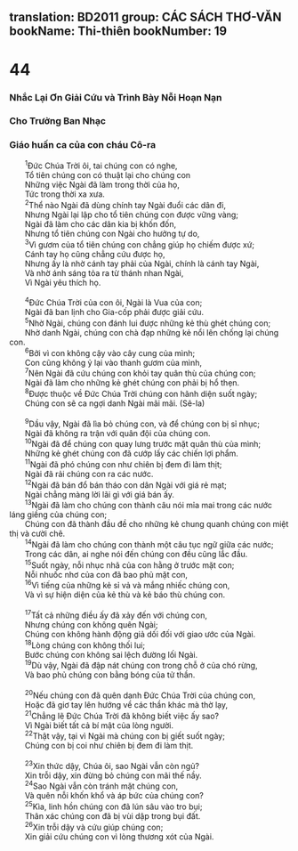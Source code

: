translation: BD2011
group: CÁC SÁCH THƠ-VĂN
bookName: Thi-thiên 
bookNumber: 19
-------

<div class="title"><h1>44</h1><h3>Nhắc Lại Ơn Giải Cứu và Trình Bày Nỗi Hoạn Nạn</h3><h3>Cho Trưởng Ban Nhạc</h3><h3>Giáo huấn ca của con cháu Cô-ra</h3></div>
<span class="verse thi_44_1">  <sup>1</sup>Ðức Chúa Trời ôi, tai chúng con có nghe,<br/>  Tổ tiên chúng con có thuật lại cho chúng con<br/>  Những việc Ngài đã làm trong thời của họ,<br/>  Tức trong thời xa xưa.<br/></span>
<span class="verse thi_44_2">  <sup>2</sup>Thể nào Ngài đã dùng chính tay Ngài đuổi các dân đi,<br/>  Nhưng Ngài lại lập cho tổ tiên chúng con được vững vàng;<br/>  Ngài đã làm cho các dân kia bị khốn đốn,<br/>  Nhưng tổ tiên chúng con Ngài cho hưởng tự do,<br/></span>
<span class="verse thi_44_3">  <sup>3</sup>Vì gươm của tổ tiên chúng con chẳng giúp họ chiếm được xứ;<br/>  Cánh tay họ cũng chẳng cứu được họ,<br/>  Nhưng ấy là nhờ cánh tay phải của Ngài, chính là cánh tay Ngài,<br/>  Và nhờ ánh sáng tỏa ra từ thánh nhan Ngài,<br/>  Vì Ngài yêu thích họ.<br/><br/></span>
<span class="verse thi_44_4">  <sup>4</sup>Ðức Chúa Trời của con ôi, Ngài là Vua của con;<br/>  Ngài đã ban lịnh cho Gia-cốp phải được giải cứu.<br/></span>
<span class="verse thi_44_5">  <sup>5</sup>Nhờ Ngài, chúng con đánh lui được những kẻ thù ghét chúng con;<br/>  Nhờ danh Ngài, chúng con chà đạp những kẻ nổi lên chống lại chúng con.<br/></span>
<span class="verse thi_44_6">  <sup>6</sup>Bởi vì con không cậy vào cây cung của mình;<br/>  Con cũng không ỷ lại vào thanh gươm của mình,<br/></span>
<span class="verse thi_44_7">  <sup>7</sup>Nên Ngài đã cứu chúng con khỏi tay quân thù của chúng con;<br/>  Ngài đã làm cho những kẻ ghét chúng con phải bị hổ thẹn.<br/></span>
<span class="verse thi_44_8">  <sup>8</sup>Ðược thuộc về Ðức Chúa Trời chúng con hãnh diện suốt ngày;<br/>  Chúng con sẽ ca ngợi danh Ngài mãi mãi. (Sê-la)<br/><br/></span>
<span class="verse thi_44_9">  <sup>9</sup>Dầu vậy, Ngài đã lìa bỏ chúng con, và để chúng con bị sỉ nhục;<br/>  Ngài đã không ra trận với quân đội của chúng con.<br/></span>
<span class="verse thi_44_10">  <sup>10</sup>Ngài đã để chúng con quay lưng trước mặt quân thù của mình;<br/>  Những kẻ ghét chúng con đã cướp lấy các chiến lợi phẩm.<br/></span>
<span class="verse thi_44_11">  <sup>11</sup>Ngài đã phó chúng con như chiên bị đem đi làm thịt;<br/>  Ngài đã rải chúng con ra các nước.<br/></span>
<span class="verse thi_44_12">  <sup>12</sup>Ngài đã bán đổ bán tháo con dân Ngài với giá rẻ mạt;<br/>  Ngài chẳng màng lời lãi gì với giá bán ấy.<br/></span>
<span class="verse thi_44_13">  <sup>13</sup>Ngài đã làm cho chúng con thành câu nói mỉa mai trong các nước láng giềng của chúng con;<br/>  Chúng con đã thành đầu đề cho những kẻ chung quanh chúng con miệt thị và cười chê.<br/></span>
<span class="verse thi_44_14">  <sup>14</sup>Ngài đã làm cho chúng con thành một câu tục ngữ giữa các nước;<br/>  Trong các dân, ai nghe nói đến chúng con đều cũng lắc đầu.<br/></span>
<span class="verse thi_44_15">  <sup>15</sup>Suốt ngày, nỗi nhục nhã của con hằng ở trước mặt con;<br/>  Nỗi nhuốc nhơ của con đã bao phủ mặt con,<br/></span>
<span class="verse thi_44_16">  <sup>16</sup>Vì tiếng của những kẻ sỉ vả và mắng nhiếc chúng con,<br/>  Và vì sự hiện diện của kẻ thù và kẻ báo thù chúng con.<br/><br/></span>
<span class="verse thi_44_17">  <sup>17</sup>Tất cả những điều ấy đã xảy đến với chúng con,<br/>  Nhưng chúng con không quên Ngài;<br/>  Chúng con không hành động giả dối đối với giao ước của Ngài.<br/></span>
<span class="verse thi_44_18">  <sup>18</sup>Lòng chúng con không thối lui;<br/>  Bước chúng con không sai lệch đường lối Ngài.<br/></span>
<span class="verse thi_44_19">  <sup>19</sup>Dù vậy, Ngài đã đập nát chúng con trong chỗ ở của chó rừng, <br/>  Và bao phủ chúng con bằng bóng của tử thần.<br/><br/></span>
<span class="verse thi_44_20">  <sup>20</sup>Nếu chúng con đã quên danh Ðức Chúa Trời của chúng con,<br/>  Hoặc đã giơ tay lên hướng về các thần khác mà thờ lạy,<br/></span>
<span class="verse thi_44_21">  <sup>21</sup>Chẳng lẽ Ðức Chúa Trời đã không biết việc ấy sao?<br/>  Vì Ngài biết tất cả bí mật của lòng người.<br/></span>
<span class="verse thi_44_22">  <sup>22</sup>Thật vậy, tại vì Ngài mà chúng con bị giết suốt ngày;<br/>  Chúng con bị coi như chiên bị đem đi làm thịt.<br/><br/></span>
<span class="verse thi_44_23">  <sup>23</sup>Xin thức dậy, Chúa ôi, sao Ngài vẫn còn ngủ?<br/>  Xin trỗi dậy, xin đừng bỏ chúng con mãi thế nầy.<br/></span>
<span class="verse thi_44_24">  <sup>24</sup>Sao Ngài vẫn còn tránh mặt chúng con,<br/>  Và quên nỗi khốn khổ và áp bức của chúng con?<br/></span>
<span class="verse thi_44_25">  <sup>25</sup>Kìa, linh hồn chúng con đã lún sâu vào tro bụi;<br/>  Thân xác chúng con đã bị vùi dập trong bụi đất.<br/></span>
<span class="verse thi_44_26">  <sup>26</sup>Xin trỗi dậy và cứu giúp chúng con;<br/>  Xin giải cứu chúng con vì lòng thương xót của Ngài.<br/></span>

